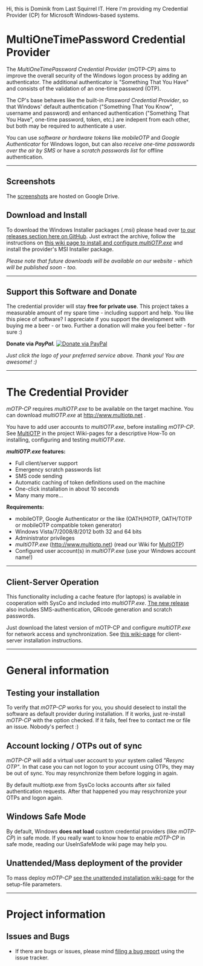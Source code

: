 Hi, this is Dominik from Last Squirrel IT. Here I'm providing my Credential Provider (CP) for Microsoft Windows-based systems.

MultiOneTimePassword Credential Provider
========================================

The *MultiOneTimePassword Credential Provider* (mOTP-CP) aims to improve the overall security of the Windows logon process by adding an authenticator. The additional authenticator is "Something That You Have" and consists of the validation of an one-time password (OTP).

The CP's base behaves like the built-in *Password Credential Provider*, so that Windows' default authentication ("Something That You Know", username and password) and enhanced authentication ("Something That You Have", one-time password, token, etc.) are indepent from each other, but both may be required to authenticate a user.

You can use *software or hardware tokens* like *mobileOTP* and *Google Authenticator* for Windows logon, but can also *receive one-time passwords over the air by SMS* or have a *scratch passwords list* for offline authentication.


----


Screenshots
-----------

The [screenshots](http://tinyurl.com/mOTP-Screenshots) are hosted on Google Drive.


Download and Install
--------------------

To download the Windows Installer packages (.msi) please head over [to our releases section here on GitHub](https://github.com/LastSquirrelIT/MultiOneTimePassword-CredentialProvider/releases). Just extract the archive, follow the instructions on [this wiki page to install and configure *multiOTP.exe*](https://github.com/LastSquirrelIT/MultiOneTimePassword-CredentialProvider/wiki/MultiOTP) and install the provider's MSI Installer package.

*Please note that future downloads will be available on our website - which will be published soon - too.*


----


Support this Software and Donate
--------------------------------

The credential provider will stay **free for private use**. This project takes a measurable amount of my spare time - including support and help. You like this piece of software? I appreciate if you support the development with buying me a beer - or two. Further a donation will make you feel better - for sure :)


**Donate via *PayPal.*** [![Donate via PayPal][4]][3]
<!--
Or send a micro donation via *Flattr.* [![Flattr this][2]][1] ***NOT WORKING NOW***
//-->

*Just click the logo of your preferred service above. Thank you! You are awesome! :)*

[1]: http://flattr.com/thing/
[2]: http://api.flattr.com/button/button-static-50x60.png
[3]: https://www.paypal.com/cgi-bin/webscr?cmd=_s-xclick&hosted_button_id=P4L7UBSP57WW4
[4]: https://www.paypalobjects.com/webstatic/de_DE/i/de-pp-logo-100px.png


----


The Credential Provider
=======================

*mOTP-CP* requires *multiOTP.exe* to be available on the target machine. You can download *multiOTP.exe* at http://www.multiotp.net .

You have to add user accounts to *multiOTP.exe*, before installing *mOTP-CP*. See [MultiOTP](https://github.com/LastSquirrelIT/MultiOneTimePassword-CredentialProvider/wiki/MultiOTP) in the project Wiki-pages for a descriptive How-To on installing, configuring and testing *multiOTP.exe*.

***multiOTP.exe* features:**
 - Full client/server support
 - Emergency scratch passwords list
 - SMS code sending
 - Automatic caching of token definitions used on the machine
 - One-click installation in about 10 seconds
 - Many many more...

**Requirements:**
 - mobileOTP, Google Authenticator or the like (OATH/HOTP, OATH/TOTP or mobileOTP compatible token generator)
 - Windows Vista/7/2008/8/2012 both 32 and 64 bits
 - Administrator privileges
 - *multiOTP.exe* (http://www.multiotp.net) (read our Wiki for [MultiOTP](https://github.com/LastSquirrelIT/MultiOneTimePassword-CredentialProvider/wiki/MultiOTP))
 - Configured user account(s) in *multiOTP.exe* (use your Windows account name!)

 
----


Client-Server Operation
-----------------------

This functionality including a cache feature (for laptops) is available in cooperation with SysCo and included into *multiOTP.exe*. [The new release](ttp://www.multiotp.net/website/index.php?language=en) also includes SMS-authentication, QRcode generation and scratch passwords.

Just download the latest version of mOTP-CP and configure *multiOTP.exe* for network access and synchronization. See [this wiki-page](https://github.com/LastSquirrelIT/MultiOneTimePassword-CredentialProvider/wiki/MultiOTPClientServerSetUp) for client-server installation instructions.


----


General information
===================
Testing your installation
-------------------------
To verify that *mOTP-CP* works for you, you should deselect to install the software as default provider during installation. If it works, just re-install *mOTP-CP* with the option checked. If it fails, feel free to contact me or file an issue. Nobody's perfect  :)

Account locking / OTPs out of sync
----------------------------------

*mOTP-CP* will add a virtual user account to your system called *"Resync OTP"*.
In that case you can not logon to your account using OTPs, they may be out of sync. You may resynchronize them before logging in again.

By default multiotp.exe from SysCo locks accounts after *six* failed authentication requests. After that happened you may resychronize your OTPs and logon again.

Windows Safe Mode
-----------------

By default, Windows **does not load** custom credential providers (like *mOTP-CP*) in safe mode.
If you really want to know how to enable *mOTP-CP* in safe mode, reading our UseInSafeMode wiki page may help you.

Unattended/Mass deployment of the provider
------------------------------------------

To mass deploy *mOTP-CP* [see the unattended installation wiki-page](https://github.com/LastSquirrelIT/MultiOneTimePassword-CredentialProvider/wiki/UnattendedInstallation) for the setup-file parameters.


----


Project information
===================
Issues and Bugs
---------------
 - If there are bugs or issues, please mind [filing a bug report](https://github.com/LastSquirrelIT/MultiOneTimePassword-CredentialProvider/issues) using the issue tracker.